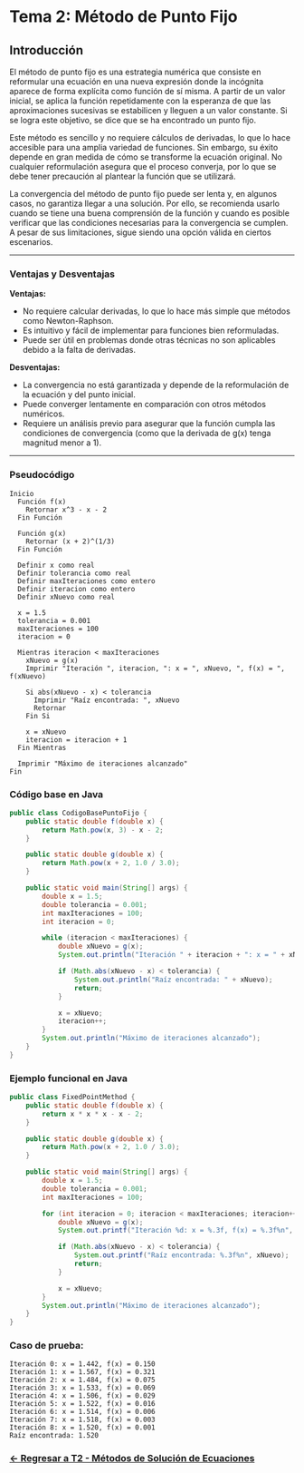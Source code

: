 # Tema 2: Método de Punto Fijo

## Introducción

El método de punto fijo es una estrategia numérica que consiste en reformular una ecuación en una nueva expresión donde la incógnita aparece de forma explícita como función de sí misma. A partir de un valor inicial, se aplica la función repetidamente con la esperanza de que las aproximaciones sucesivas se estabilicen y lleguen a un valor constante. Si se logra este objetivo, se dice que se ha encontrado un punto fijo.

Este método es sencillo y no requiere cálculos de derivadas, lo que lo hace accesible para una amplia variedad de funciones. Sin embargo, su éxito depende en gran medida de cómo se transforme la ecuación original. No cualquier reformulación asegura que el proceso converja, por lo que se debe tener precaución al plantear la función que se utilizará.

La convergencia del método de punto fijo puede ser lenta y, en algunos casos, no garantiza llegar a una solución. Por ello, se recomienda usarlo cuando se tiene una buena comprensión de la función y cuando es posible verificar que las condiciones necesarias para la convergencia se cumplen. A pesar de sus limitaciones, sigue siendo una opción válida en ciertos escenarios.

---

### Ventajas y Desventajas

**Ventajas:**
- No requiere calcular derivadas, lo que lo hace más simple que métodos como Newton-Raphson.
- Es intuitivo y fácil de implementar para funciones bien reformuladas.
- Puede ser útil en problemas donde otras técnicas no son aplicables debido a la falta de derivadas.

**Desventajas:**
- La convergencia no está garantizada y depende de la reformulación de la ecuación y del punto inicial.
- Puede converger lentamente en comparación con otros métodos numéricos.
- Requiere un análisis previo para asegurar que la función cumpla las condiciones de convergencia (como que la derivada de g(x) tenga magnitud menor a 1).

---

### Pseudocódigo

```text
Inicio
  Función f(x)
    Retornar x^3 - x - 2
  Fin Función

  Función g(x)
    Retornar (x + 2)^(1/3)
  Fin Función

  Definir x como real
  Definir tolerancia como real
  Definir maxIteraciones como entero
  Definir iteracion como entero
  Definir xNuevo como real

  x = 1.5
  tolerancia = 0.001
  maxIteraciones = 100
  iteracion = 0

  Mientras iteracion < maxIteraciones
    xNuevo = g(x)
    Imprimir "Iteración ", iteracion, ": x = ", xNuevo, ", f(x) = ", f(xNuevo)

    Si abs(xNuevo - x) < tolerancia
      Imprimir "Raíz encontrada: ", xNuevo
      Retornar
    Fin Si

    x = xNuevo
    iteracion = iteracion + 1
  Fin Mientras

  Imprimir "Máximo de iteraciones alcanzado"
Fin
```

### Código base en Java

```java
public class CodigoBasePuntoFijo {
    public static double f(double x) {
        return Math.pow(x, 3) - x - 2;
    }

    public static double g(double x) {
        return Math.pow(x + 2, 1.0 / 3.0);
    }

    public static void main(String[] args) {
        double x = 1.5;
        double tolerancia = 0.001;
        int maxIteraciones = 100;
        int iteracion = 0;

        while (iteracion < maxIteraciones) {
            double xNuevo = g(x);
            System.out.println("Iteración " + iteracion + ": x = " + xNuevo + ", f(x) = " + f(xNuevo));

            if (Math.abs(xNuevo - x) < tolerancia) {
                System.out.println("Raíz encontrada: " + xNuevo);
                return;
            }

            x = xNuevo;
            iteracion++;
        }
        System.out.println("Máximo de iteraciones alcanzado");
    }
}
```

### Ejemplo funcional en Java

```java
public class FixedPointMethod {
    public static double f(double x) {
        return x * x * x - x - 2;
    }

    public static double g(double x) {
        return Math.pow(x + 2, 1.0 / 3.0);
    }

    public static void main(String[] args) {
        double x = 1.5;
        double tolerancia = 0.001;
        int maxIteraciones = 100;

        for (int iteracion = 0; iteracion < maxIteraciones; iteracion++) {
            double xNuevo = g(x);
            System.out.printf("Iteración %d: x = %.3f, f(x) = %.3f%n", iteracion, xNuevo, f(xNuevo));

            if (Math.abs(xNuevo - x) < tolerancia) {
                System.out.printf("Raíz encontrada: %.3f%n", xNuevo);
                return;
            }

            x = xNuevo;
        }
        System.out.println("Máximo de iteraciones alcanzado");
    }
}
```

### Caso de prueba:

```text
Iteración 0: x = 1.442, f(x) = 0.150
Iteración 1: x = 1.567, f(x) = 0.321
Iteración 2: x = 1.484, f(x) = 0.075
Iteración 3: x = 1.533, f(x) = 0.069
Iteración 4: x = 1.506, f(x) = 0.029
Iteración 5: x = 1.522, f(x) = 0.016
Iteración 6: x = 1.514, f(x) = 0.006
Iteración 7: x = 1.518, f(x) = 0.003
Iteración 8: x = 1.520, f(x) = 0.001
Raíz encontrada: 1.520
```
### [<- Regresar a T2 - Métodos de Solución de Ecuaciones ](https://github.com/Yayackie/Trabajos_Metodos-Numericos/blob/main/T2%20-%20M%C3%A9todos%20de%20Soluci%C3%B3n%20de%20Ecuaciones/Introducci%C3%B3n%20a%20los%20M%C3%A9todos%20de%20Soluci%C3%B3n%20de%20Ecuaciones.md)
